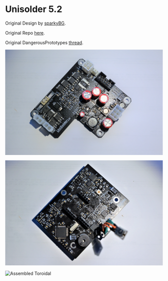 
# Unisolder 5.2
Original Design by [sparkyBG](https://github.com/sparkybg).

Original Repo [here](https://github.com/valerionew/unisolder-notes).

Original DangerousPrototypes [thread](http://dangerousprototypes.com/forum/index.php?topic=7218.0).

![Assembled Front Board](https://github.com/RCdev03/UniSolderRC/blob/main/frontboard.JPG)

![Assembled Rear Board](https://github.com/RCdev03/UniSolderRC/blob/main/rearboard.JPG)

![Assembled Toroidal](https://github.com/RCdev03/UniSolderRC/blob/main/toroidal.JPG)
